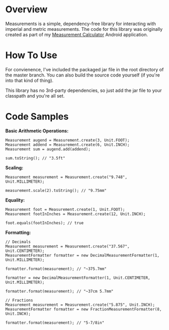 Overview
========

Measurements is a simple, dependency-free library for interacting with imperial and metric measurements.  The code for this library was originally created as part of my [Measurement Calculator](https://play.google.com/store/apps/details?id=com.arahlf.mc) Android application.

How To Use
========
For convienence, I've included the packaged jar file in the root directory of the master branch.  You can also build the source code yourself (if you're into that kind of thing).

This library has no 3rd-party dependencies, so just add the jar file to your classpath and you're all set.


Code Samples
========



**Basic Arithmetic Operations:**

    Measurement augend = Measurement.create(3, Unit.FOOT);
    Measurement addend = Measurement.create(6, Unit.INCH);
    Measurement sum = augend.add(addend);
    
    sum.toString(); // "3.5ft"

**Scaling:**

    Measurement measurement = Measurement.create("9.748", Unit.MILLIMETER);
        
    measurement.scale(2).toString(); // "9.75mm"

**Equality:**

    Measurement foot = Measurement.create(1, Unit.FOOT);
    Measurement footInInches = Measurement.create(12, Unit.INCH);
    
    foot.equals(footInInches); // true

**Formatting:**

    // Decimals
    Measurement measurement = Measurement.create("37.567", Unit.CENTIMETER);
    MeasurementFormatter formatter = new DecimalMeasurementFormatter(1, Unit.MILLIMETER);
    
    formatter.format(measurement); // "~375.7mm"
    
    formatter = new DecimalMeasurementFormatter(1, Unit.CENTIMETER, Unit.MILLIMETER);
    
    formatter.format(measurement); // "~37cm 5.7mm"

    // Fractions
    Measurement measurement = Measurement.create("5.875", Unit.INCH);
    MeasurementFormatter formatter = new FractionMeasurementFormatter(8, Unit.INCH);
    
    formatter.format(measurement); // "5-7/8in"
